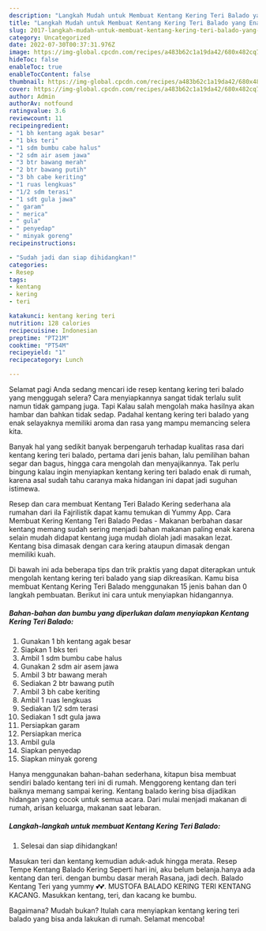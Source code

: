 ```yaml
---
description: "Langkah Mudah untuk Membuat Kentang Kering Teri Balado yang Enak Banget, Buat Buka Puasa Bikin Ngiler"
title: "Langkah Mudah untuk Membuat Kentang Kering Teri Balado yang Enak Banget, Buat Buka Puasa Bikin Ngiler"
slug: 2017-langkah-mudah-untuk-membuat-kentang-kering-teri-balado-yang-enak-banget-buat-buka-puasa-bikin-ngiler
category: Uncategorized
date: 2022-07-30T00:37:31.976Z
image: https://img-global.cpcdn.com/recipes/a483b62c1a19da42/680x482cq70/kentang-kering-teri-balado-foto-resep-utama.jpg
hideToc: false
enableToc: true
enableTocContent: false
thumbnail: https://img-global.cpcdn.com/recipes/a483b62c1a19da42/680x482cq70/kentang-kering-teri-balado-foto-resep-utama.jpg
cover: https://img-global.cpcdn.com/recipes/a483b62c1a19da42/680x482cq70/kentang-kering-teri-balado-foto-resep-utama.jpg
author: Admin
authorAv: notfound
ratingvalue: 3.6
reviewcount: 11
recipeingredient:
- "1 bh kentang agak besar"
- "1 bks teri"
- "1 sdm bumbu cabe halus"
- "2 sdm air asem jawa"
- "3 btr bawang merah"
- "2 btr bawang putih"
- "3 bh cabe keriting"
- "1 ruas lengkuas"
- "1/2 sdm terasi"
- "1 sdt gula jawa"
- " garam"
- " merica"
- " gula"
- " penyedap"
- " minyak goreng"
recipeinstructions:

- "Sudah jadi dan siap dihidangkan!"
categories:
- Resep
tags:
- kentang
- kering
- teri

katakunci: kentang kering teri 
nutrition: 128 calories
recipecuisine: Indonesian
preptime: "PT21M"
cooktime: "PT54M"
recipeyield: "1"
recipecategory: Lunch

---
```



Selamat pagi Anda sedang mencari ide resep kentang kering teri balado yang menggugah selera? Cara menyiapkannya sangat tidak terlalu sulit namun tidak gampang juga. Tapi Kalau salah mengolah maka hasilnya akan hambar dan bahkan tidak sedap. Padahal kentang kering teri balado yang enak selayaknya memiliki aroma dan rasa yang mampu memancing selera kita.


Banyak hal yang sedikit banyak berpengaruh terhadap kualitas rasa dari kentang kering teri balado, pertama dari jenis bahan, lalu pemilihan bahan segar dan bagus, hingga cara mengolah dan menyajikannya. Tak perlu bingung kalau ingin menyiapkan kentang kering teri balado enak di rumah, karena asal sudah tahu caranya maka hidangan ini dapat jadi suguhan istimewa.

Resep dan cara membuat Kentang Teri Balado Kering sederhana ala rumahan dari ila Fajrilistik dapat kamu temukan di Yummy App. Cara Membuat Kering Kentang Teri Balado Pedas - Makanan berbahan dasar kentang memang sudah sering menjadi bahan makanan paling enak karena selain mudah didapat kentang juga mudah diolah jadi masakan lezat. Kentang bisa dimasak dengan cara kering ataupun dimasak dengan memiliki kuah.


Di bawah ini ada beberapa tips dan trik praktis yang dapat diterapkan untuk mengolah kentang kering teri balado yang siap dikreasikan. Kamu bisa membuat Kentang Kering Teri Balado menggunakan 15 jenis bahan dan 0 langkah pembuatan. Berikut ini cara untuk menyiapkan hidangannya.

<!--inarticleads1-->

##### Bahan-bahan dan bumbu yang diperlukan dalam menyiapkan Kentang Kering Teri Balado:

1. Gunakan 1 bh kentang agak besar
1. Siapkan 1 bks teri
1. Ambil 1 sdm bumbu cabe halus
1. Gunakan 2 sdm air asem jawa
1. Ambil 3 btr bawang merah
1. Sediakan 2 btr bawang putih
1. Ambil 3 bh cabe keriting
1. Ambil 1 ruas lengkuas
1. Sediakan 1/2 sdm terasi
1. Sediakan 1 sdt gula jawa
1. Persiapkan  garam
1. Persiapkan  merica
1. Ambil  gula
1. Siapkan  penyedap
1. Siapkan  minyak goreng


Hanya menggunakan bahan-bahan sederhana, kitapun bisa membuat sendiri balado kentang teri ini di rumah. Menggoreng kentang dan teri baiknya memang sampai kering. Kentang balado kering bisa dijadikan hidangan yang cocok untuk semua acara. Dari mulai menjadi makanan di rumah, arisan keluarga, makanan saat lebaran. 

<!--inarticleads2-->

##### Langkah-langkah untuk membuat Kentang Kering Teri Balado:


1. Selesai dan siap dihidangkan!

Masukan teri dan kentang kemudian aduk-aduk hingga merata. Resep Tempe Kentang Balado Kering Seperti hari ini, aku belum belanja.hanya ada kentang dan teri. dengan bumbu dasar merah Rasana, jadi dech. Balado Kentang Teri yang yummy 💕💕. MUSTOFA BALADO KERING TERI KENTANG KACANG. Masukkan kentang, teri, dan kacang ke bumbu. 

Bagaimana? Mudah bukan? Itulah cara menyiapkan kentang kering teri balado yang bisa anda lakukan di rumah. Selamat mencoba!
